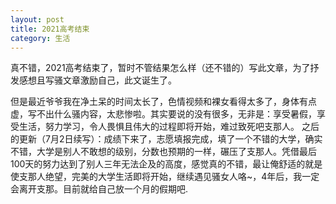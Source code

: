 ```yaml
---
layout: post
title: 2021高考结束
category: 生活
---
```

真不错，2021高考结束了，暂时不管结果怎么样（还不错的）写此文章，为了抒发感想且写骚文章激励自己，此文诞生了。

但是最近爷爷我在净土呆的时间太长了，色情视频和裸女看得太多了，身体有点虚，写不出什么骚内容，太悲惨啦。其实要说的没有很多，无非是：享受暑假，享受生活，努力学习，令人畏惧且伟大的过程即将开始，难过致死吧支那人。
之后的更新（7月2日续写）：成绩下来了，志愿填报完成，填了一个不错的大学，确实不错，大学是别人不敢想的级别，分数也预期的一样，碾压了支那人。凭借最后100天的努力达到了别人三年无法企及的高度，感觉真的不错，最让俺舒适的就是使支那人绝望，完美的大学生活即将开始，继续遇见骚女人咯~，4年后，我一定会离开支那。目前就给自己放一个月的假期吧.
